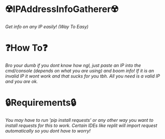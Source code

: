 # ☢️IPAddressInfoGatherer☢️
*Get info on any IP easily! (Way To Easy)*

# ❓How To❓
*Bro your dumb if you dont know how ngl, just paste an IP into the cmd/console (depends on what you are using) and boom info!
If it is an invalid IP it wont work and that sucks for you tbh. All you need is a valid IP and you are ok.*

# 🔒Requirements🔒
*You may have to run 'pip install requests' or any other way you want to install requests for this to work.*
*Certain IDEs like replit will import request automatically so you dont have to worry!*
